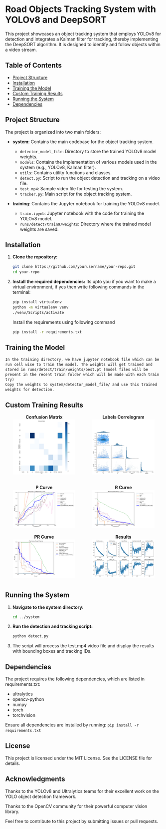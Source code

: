 # Road Objects Tracking System with YOLOv8 and DeepSORT

This project showcases an object tracking system that employs YOLOv8 for detection and integrates a Kalman filter for tracking, thereby implementing the DeepSORT algorithm. It is designed to identify and follow objects within a video stream.

## Table of Contents

- [Project Structure](#project-structure)
- [Installation](#installation)
- [Training the Model](#training-the-model)
- [Custom Training Results](#custom-training-results)
- [Running the System](#running-the-system)
- [Dependencies](#dependencies)

## Project Structure

The project is organized into two main folders:

- **system**: Contains the main codebase for the object tracking system.
  - `detector_model_file`: Directory to store the trained YOLOv8 model weights.
  - `models`: Contains the implementation of various models used in the system (e.g., YOLOv8, Kalman filter).
  - `utils`: Contains utility functions and classes.
  - `detect.py`: Script to run the object detection and tracking on a video file.
  - `test.mp4`: Sample video file for testing the system.
  - `tracker.py`: Main script for the object tracking system.

- **training**: Contains the Jupyter notebook for training the YOLOv8 model.
  - `train.ipynb`: Jupyter notebook with the code for training the YOLOv8 model.
  - `runs/detect/train9/weights`: Directory where the trained model weights are saved.

## Installation

1. **Clone the repository:**
   ```bash
   git clone https://github.com/yourusername/your-repo.git
   cd your-repo
   ```
2. **Install the required dependencies:**
    Its upto you if you want to make a virtual environment, if yes then write following commands in the terminal:
    ```bash
    pip install virtualenv
    python -m virtualenv venv
    ./venv/Scripts/activate
    ```
    Install the requirements using following command
    ```bash
    pip install -r requirements.txt
    ```
## Training the Model

    In the training directory, we have jupyter notebook file which can be run cell wise to train the model. The weights will get trained and stored in runs/detect/train/weights/best.pt (model files will be present in the recent train folder which will be made with each train try)
    Copy the weights to system/detector_model_file/ and use this trained weights for detection.

## Custom Training Results
<div style="display: grid; grid-template-columns: repeat(2, 1fr); gap: 5px;">
  <div style="text-align: center;">
    <div><strong>Confusion Matrix</strong></div>
    <img height="80%" width="80%" src="./assets/confusion_matrix.png" alt="Confusion Matrix" title="Confusion Matrix">
  </div>
  <div style="text-align: center;">
    <div><strong>Labels Correlogram</strong></div>
    <img height="80%" width="80%" src="./assets/labels_correlogram.jpg" alt="Labels Correlogram" title="Labels Correlogram" >
  </div>
  <div style="text-align: center;">
    <div><strong>P Curve</strong></div>
    <img height="80%" width="80%" src="./assets/P_curve.png" alt="P Curve" title="P Curve" >
  </div>
  <div style="text-align: center;">
    <div><strong>R Curve</strong></div>
    <img height="80%" width="80%" src="./assets/R_curve.png" alt="R Curve" title="R Curve">
  </div>
  <div style="text-align: center;">
    <div><strong>PR Curve</strong></div>
    <img height="80%" width="80%" src="./assets/PR_curve.png" alt="PR Curve" title="PR Curve">
  </div>
  <div style="text-align: center;">
    <div><strong>Results</strong></div>
    <img height="80%" width="80%" src="./assets/results.png" alt="Results" title="Results">
  </div>
</div>

## Running the System

1. **Navigate to the system directory:**
    ```bash
    cd ../system
    ```
2. **Run the detection and tracking script:**
    ```bash
    python detect.py
    ```
3. The script will process the test.mp4 video file and display the results with bounding boxes and tracking IDs.

## Dependencies

The project requires the following dependencies, which are listed in requirements.txt:

- ultralytics
- opencv-python
- numpy
- torch
- torchvision

Ensure all dependencies are installed by running:
    ```
    pip install -r requirements.txt
    ```
## License
This project is licensed under the MIT License. See the LICENSE file for details.

## Acknowledgments
Thanks to the YOLOv8 and Ultralytics teams for their excellent work on the YOLO object detection framework.

Thanks to the OpenCV community for their powerful computer vision library.

Feel free to contribute to this project by submitting issues or pull requests.


